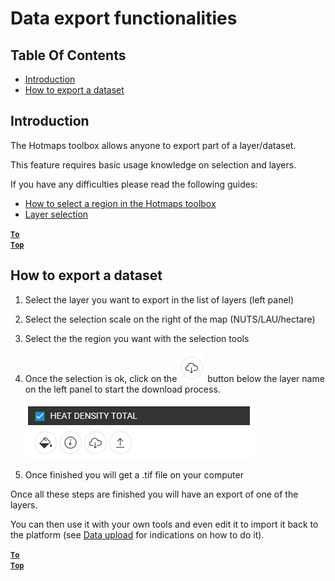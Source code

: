 # Data export functionalities

## Table Of Contents

- [Introduction](#Introduction)
- [How to export a dataset](#How-to-export-a-dataset)

## Introduction

The Hotmaps toolbox allows anyone to export part of a layer/dataset.

This feature requires basic usage knowledge on selection and layers. 

If you have any difficulties please read the following guides:

- [How to select a region in the Hotmaps toolbox](How-to-select-a-region-in-the-Hotmaps-toolbox)
- [Layer selection](Layer-section)

<code><ins>**[To Top](#table-of-contents)**</ins></code>

## How to export a dataset

1. Select the layer you want to export in the list of layers (left panel)

2. Select the selection scale on the right of the map (NUTS/LAU/hectare)

3. Select the the region you want with the selection tools

4. Once the selection is ok, click on the ![export button](images/layer-export-btn.png) button below the layer name on the left panel to start the download process.

   ![1553185838135](images/layer-options.png)

5. Once finished you will get a .tif file on your computer



Once all these steps are finished you will have an export of one of the layers. 

You can then use it with your own tools and even edit it to import it back to the platform (see [Data upload](Data_upload) for indications on how to do it).

<code><ins>**[To Top](#table-of-contents)**</ins></code>
